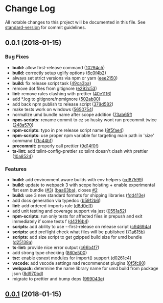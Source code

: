 # Change Log

All notable changes to this project will be documented in this file. See [standard-version](https://github.com/conventional-changelog/standard-version) for commit guidelines.

<a name="0.0.1"></a>
## 0.0.1 (2018-01-15)


### Bug Fixes

* **build:** allow first-release command ([10294c5](https://www.github.com/quicksnap/redux-guards/commit/10294c5))
* **build:** correctly setup uglify options ([6c0f4b2](https://www.github.com/quicksnap/redux-guards/commit/6c0f4b2))
* always set strict versions via npm or yarn ([eee2150](https://www.github.com/quicksnap/redux-guards/commit/eee2150))
* **build:** fix release script task ([49ca3ba](https://www.github.com/quicksnap/redux-guards/commit/49ca3ba))
* remove dot files from gitignore ([e292c53](https://www.github.com/quicksnap/redux-guards/commit/e292c53))
* **lint:** remove rules clashing with prettier ([40e1116](https://www.github.com/quicksnap/redux-guards/commit/40e1116))
* add *.log to gitignore/npmignore ([502ab00](https://www.github.com/quicksnap/redux-guards/commit/502ab00))
* add back npm publish to release script ([378d582](https://www.github.com/quicksnap/redux-guards/commit/378d582))
* make tests work on windows ([5650754](https://www.github.com/quicksnap/redux-guards/commit/5650754))
* normalize umd bundle name after scope addition ([73ab65f](https://www.github.com/quicksnap/redux-guards/commit/73ab65f))
* **npm-scripts:** rename commit to cz so husky wont run precommit twice ([248a570](https://www.github.com/quicksnap/redux-guards/commit/248a570))
* **npm-scripts:** typo in pre release script name ([8f5fae4](https://www.github.com/quicksnap/redux-guards/commit/8f5fae4))
* **npm-scripts:** use proper npm variable for targeting main path in 'size' command ([7fc44b1](https://www.github.com/quicksnap/redux-guards/commit/7fc44b1))
* **precommit:** properly call prettier ([9d14f0f](https://www.github.com/quicksnap/redux-guards/commit/9d14f0f))
* **ts-lint:** add tslint-config-prettier so tslint doesn't clash with prettier ([10a8524](https://www.github.com/quicksnap/redux-guards/commit/10a8524))


### Features

* **build:** add environment aware builds with env helpers ([cd87599](https://www.github.com/quicksnap/redux-guards/commit/cd87599))
* **build:** update to webpack 3 with scope hoisting + enable experimental flat esm bundle ([#3](https://www.github.com/quicksnap/redux-guards/issues/3)) ([baa63ba](https://www.github.com/quicksnap/redux-guards/commit/baa63ba)), closes [#2](https://www.github.com/quicksnap/redux-guards/issues/2)
* **build:** use 3 new standard formats for shipping libraries ([fdd413e](https://www.github.com/quicksnap/redux-guards/commit/fdd413e))
* add docs generation via typedoc ([b59f2b6](https://www.github.com/quicksnap/redux-guards/commit/b59f2b6))
* **lint:** add ordered-imports rule ([d6d0eff](https://www.github.com/quicksnap/redux-guards/commit/d6d0eff))
* add unit testing and coverage support via jest ([0551a52](https://www.github.com/quicksnap/redux-guards/commit/0551a52))
* **npm-scripts:** run only tests for affected files in prepush and exit immediately if some tests f ([d4316b4](https://www.github.com/quicksnap/redux-guards/commit/d4316b4))
* **scripts:** add ability to use --first-release on release script ([c94694a](https://www.github.com/quicksnap/redux-guards/commit/c94694a))
* **scripts:** add preflight check what files will be published ([71a615b](https://www.github.com/quicksnap/redux-guards/commit/71a615b))
* **scripts:** add size script to get gzipped build size for umd bundle ([d25138a](https://www.github.com/quicksnap/redux-guards/commit/d25138a))
* **ts-lint:** provide nice error output ([c66b4f7](https://www.github.com/quicksnap/redux-guards/commit/c66b4f7))
* add strong type checking ([860e500](https://www.github.com/quicksnap/redux-guards/commit/860e500))
* **tsc:** enable esnext modules for import() support ([d0261c4](https://www.github.com/quicksnap/redux-guards/commit/d0261c4))
* **vscode:** add vscode settings nad recommendet plugins ([0f5fc80](https://www.github.com/quicksnap/redux-guards/commit/0f5fc80))
* **webpack:** determine the name library name for umd build from package json ([8d970bd](https://www.github.com/quicksnap/redux-guards/commit/8d970bd))
* migrate to prettier and bump deps ([999043e](https://www.github.com/quicksnap/redux-guards/commit/999043e))



<a name="0.0.1"></a>

## [0.0.1](https://www.github.com/quicksnap/redux-guards/compare/v1.7.0...v0.0.1) (2018-01-15)
